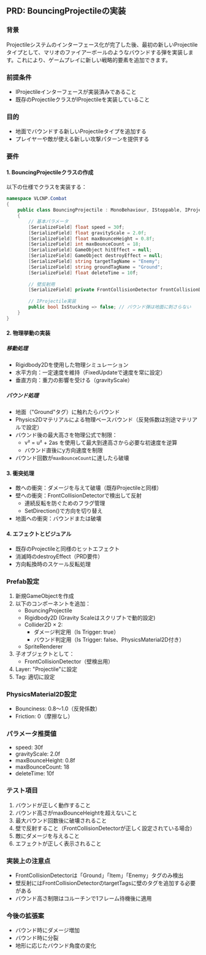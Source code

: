 ## PRD: BouncingProjectileの実装

### 背景
Projectileシステムのインターフェース化が完了した後、最初の新しいProjectileタイプとして、マリオのファイアーボールのようなバウンドする弾を実装します。これにより、ゲームプレイに新しい戦略的要素を追加できます。

### 前提条件
- IProjectileインターフェースが実装済みであること
- 既存のProjectileクラスがIProjectileを実装していること

### 目的
- 地面でバウンドする新しいProjectileタイプを追加する
- プレイヤーや敵が使える新しい攻撃パターンを提供する

### 要件

#### 1. BouncingProjectileクラスの作成
以下の仕様でクラスを実装する：

```csharp
namespace VLCNP.Combat
{
    public class BouncingProjectile : MonoBehaviour, IStoppable, IProjectile
    {
        // 基本パラメータ
        [SerializeField] float speed = 30f;
        [SerializeField] float gravityScale = 2.0f;
        [SerializeField] float maxBounceHeight = 0.8f;
        [SerializeField] int maxBounceCount = 18;
        [SerializeField] GameObject hitEffect = null;
        [SerializeField] GameObject destroyEffect = null;
        [SerializeField] string targetTagName = "Enemy";
        [SerializeField] string groundTagName = "Ground";
        [SerializeField] float deleteTime = 10f;
        
        // 壁反射用
        [SerializeField] private FrontCollisionDetector frontCollisionDetector = null;
        
        // IProjectile実装
        public bool IsStucking => false; // バウンド弾は地面に刺さらない
    }
}
```

#### 2. 物理挙動の実装

##### 移動処理
- Rigidbody2Dを使用した物理シミュレーション
- 水平方向：一定速度を維持（FixedUpdateで速度を常に設定）
- 垂直方向：重力の影響を受ける（gravityScale）

##### バウンド処理
- 地面（"Ground"タグ）に触れたらバウンド
- Physics2Dマテリアルによる物理ベースバウンド（反発係数は別途マテリアルで設定）
- バウンド後の最大高さを物理公式で制限：
  - v² = u² + 2as を使用して最大到達高さから必要な初速度を逆算
  - バウンド直後にy方向速度を制限
- バウンド回数が`maxBounceCount`に達したら破壊

#### 3. 衝突処理
- 敵への衝突：ダメージを与えて破壊（既存Projectileと同様）
- 壁への衝突：FrontCollisionDetectorで検出して反射
  - 連続反転を防ぐためのフラグ管理
  - SetDirection()で方向を切り替え
- 地面への衝突：バウンドまたは破壊

#### 4. エフェクトとビジュアル
- 既存のProjectileと同様のヒットエフェクト
- 消滅時のdestroyEffect（PRD要件）
- 方向転換時のスケール反転処理

### Prefab設定
1. 新規GameObjectを作成
2. 以下のコンポーネントを追加：
   - BouncingProjectile
   - Rigidbody2D (Gravity Scaleはスクリプトで動的設定)
   - Collider2D × 2:
     - ダメージ判定用（Is Trigger: true）
     - バウンド判定用（Is Trigger: false、PhysicsMaterial2D付き）
   - SpriteRenderer
3. 子オブジェクトとして：
   - FrontCollisionDetector（壁検出用）
4. Layer: "Projectile"に設定
5. Tag: 適切に設定

### PhysicsMaterial2D設定
- Bounciness: 0.8〜1.0（反発係数）
- Friction: 0（摩擦なし）

### パラメータ推奨値
- speed: 30f
- gravityScale: 2.0f
- maxBounceHeight: 0.8f
- maxBounceCount: 18
- deleteTime: 10f

### テスト項目
1. バウンドが正しく動作すること
2. バウンド高さがmaxBounceHeightを超えないこと
3. 最大バウンド回数後に破壊されること
4. 壁で反射すること（FrontCollisionDetectorが正しく設定されている場合）
5. 敵にダメージを与えること
6. エフェクトが正しく表示されること

### 実装上の注意点
- FrontCollisionDetectorは「Ground」「Item」「Enemy」タグのみ検出
- 壁反射にはFrontCollisionDetectorのtargetTagsに壁のタグを追加する必要がある
- バウンド高さ制限はコルーチンで1フレーム待機後に適用

### 今後の拡張案
- バウンド時にダメージ増加
- バウンド時に分裂
- 地形に応じたバウンド角度の変化